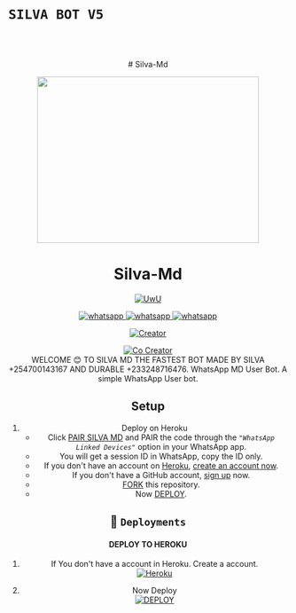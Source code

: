# `SILVA BOT V5`
<br>
<br>

<p align="center">
 # Silva-Md
<div align="center" class= "main"> 
<a href="https://whatsapp.com/channel/0029VaAkETLLY6d8qhLmZt2v" target="_blank">
  <img src="https://telegra.ph/file/cb3056720c785550da41d.jpg" width="400" height="300"/>
   </a>
   <h1>Silva-Md</h1>

<p align="center">
   <a href="https://github.com/Sylivanu"><img src="http://readme-typing-svg.herokuapp.com?color=FF0000&center=true&vCenter=true&multiline=false&lines=SILVA+Multi+Device;Base+Secktor;Give+ a+star+and+fork+this+Repo+:D;Follow+My+Github" alt="UwU">
</p>

<p align="center">
  <a aria-label="Follow our channel" href="https://whatsapp.com/channel/0029VaAkETLLY6d8qhLmZt2v" target="_blank">
    <img alt="whatsapp" src="https://img.shields.io/badge/Follow Our Channel-25D366?style=for-the-badge&logo=whatsapp&logoColor=white" />
  </a>
  <a aria-label="Support Group" href="https://chat.whatsapp.com/Kl4KPuf0s1l9AJji1JqIhR" target="_blank">
    <img alt="whatsapp" src="https://img.shields.io/badge/Support Group-25D366?style=for-the-badge&logo=whatsapp&logoColor=white" />
  </a>
<a stencil-label="Bot Whatsapp" href="[https://chat.whatsapp.com/IPxMJSRU2eo0UWIwNvTTLD](https://wa.me/254700143167?text=.menu)" target="_blank">
    <img alt="whatsapp" src="https://img.shields.io/badge/Bot%20Whatsapp-25D366?style=for-the-badge&logo=whatsapp&logoColor=white" />
  </a>
  
</p>

<a href="https://github.com/Sylivanu"><img title="Creator" src="https://img.shields.io/badge/Creator-SILVA-red.svg?style=for-the-badge&logo=github"></a>

<a href="https://github.com/Durable-graphix"><img title="Co Creator" src="https://img.shields.io/badge/CoCreator-Durable-red.svg?style=for-the-badge&logo=github"></a>
<br>
WELCOME 😊 TO SILVA MD THE FASTEST BOT MADE BY SILVA +254700143167 AND DURABLE +233248716476.
WhatsApp MD User Bot.
A simple WhatsApp User bot.

## Setup

1. Deploy on Heroku
   - Click [PAIR SILVA MD](https://replit.com/@brokay363/Silva-Md-Pairing-Code?v=1) and PAIR the code through the _``"WhatsApp Linked Devices"``_ option in your WhatsApp app.
   - You will get a session ID in WhatsApp, copy the ID only.
   - If you don't have an account on [Heroku](https://signup.heroku.com/), [create an account now](https://signup.heroku.com/).
   - If you don't have a GitHub account, [sign up](https://github.com/join) now.
   - [FORK](https://github.com/Sylivanu/Silva-Md/fork) this repository.
   - Now [DEPLOY](https:/).
## 🚀 `Deployments`
#### DEPLOY TO HEROKU 

1. If You don't have a account in Heroku. Create a account.
    <br>
<a href='https://signup.heroku.com/' target="_blank"><img alt='Heroku' src='https://img.shields.io/badge/-Create-black?style=for-the-badge&logo=heroku&logoColor=white'/></a>

2. Now Deploy
    <br>
<a href='https://dashboard.heroku.com/new?template=https://github.com/Sylivanu/Silva-xlicon-Bot-V5' target="_blank"><img alt='DEPLOY' src='https://img.shields.io/badge/-DEPLOY-black?style=for-the-badge&logo=heroku&logoColor=white'/></a>
